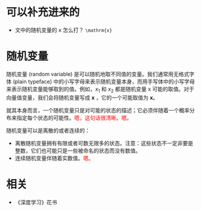 
# 可以补充进来的

- 文中的随机变量的 x 怎么打？ `\mathrm{x}`

# 随机变量

随机变量 (random variable) 是可以随机地取不同值的变量。我们通常用无格式字体 (plain typeface) 中的小写字母来表示随机变量本身，而用手写体中的小写字母来表示随机变量能够取到的值。例如，$x_1$ 和 $x_2$ 都是随机变量 $\mathrm{x}$ 可能的取值。对于向量值变量，我们会将随机变量写成 $\mathbf{x}$ ，它的一个可能取值为 $\boldsymbol{x}$。

就其本身而言，一个随机变量只是对可能的状态的描述；它必须伴随着一个概率分布来指定每个状态的可能性。<span style="color:red;">嗯，这句话很清晰。嗯。</span>

随机变量可以是离散的或者连续的：

- 离散随机变量拥有有限或者可数无限多的状态。注意：这些状态不一定非要是整数，它们也可能只是一些被命名的状态而没有数值。
- 连续随机变量伴随着实数值。<span style="color:red;">嗯。</span>




# 相关

- 《深度学习》花书
